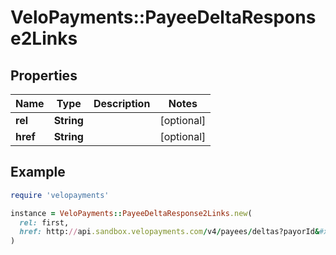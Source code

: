 # VeloPayments::PayeeDeltaResponse2Links

## Properties

| Name | Type | Description | Notes |
| ---- | ---- | ----------- | ----- |
| **rel** | **String** |  | [optional] |
| **href** | **String** |  | [optional] |

## Example

```ruby
require 'velopayments'

instance = VeloPayments::PayeeDeltaResponse2Links.new(
  rel: first,
  href: http://api.sandbox.velopayments.com/v4/payees/deltas?payorId&#x3D;0a818933-087d-47f2-ad83-2f986ed087eb&amp;updatedSince&#x3D;2019-01-20T09:00:00+00:00&amp;page&#x3D;1&amp;pageSize&#x3D;1000
)
```

